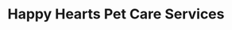 ---
title: "Happy Hearts Pet Care Services"
url: /atlanta/happy-hearts-pet-care-services/
shop: pet grooming
---